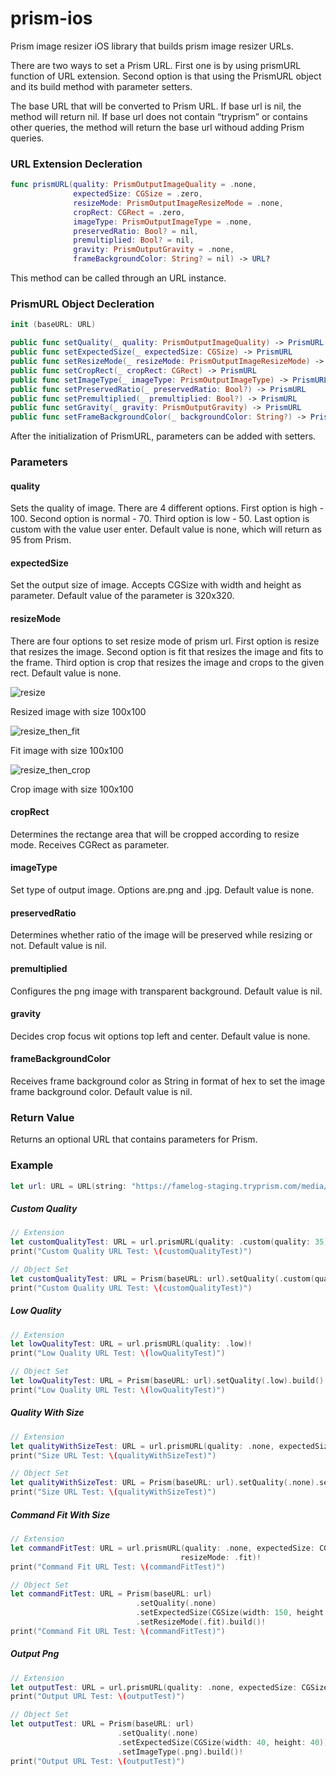 # prism-ios
Prism image resizer iOS library that builds prism image resizer URLs.

There are two ways to set a Prism URL. First one is by using prismURL function of URL extension. Second option is that using
the PrismURL object and its build method with parameter setters. 

The base URL that will be converted to Prism URL. If base url is nil, the method will return nil. If base url does not
contain “tryprism” or contains other queries, the method will return the base url withoud adding Prism queries. 

### URL Extension Decleration
```swift
func prismURL(quality: PrismOutputImageQuality = .none,
              expectedSize: CGSize = .zero,
              resizeMode: PrismOutputImageResizeMode = .none,
              cropRect: CGRect = .zero,
              imageType: PrismOutputImageType = .none,
              preservedRatio: Bool? = nil,
              premultiplied: Bool? = nil,
              gravity: PrismOutputGravity = .none,
              frameBackgroundColor: String? = nil) -> URL?
```

This method can be called through an URL instance.

### PrismURL Object Decleration
```swift
init (baseURL: URL)
```

```swift
public func setQuality(_ quality: PrismOutputImageQuality) -> PrismURL
public func setExpectedSize(_ expectedSize: CGSize) -> PrismURL
public func setResizeMode(_ resizeMode: PrismOutputImageResizeMode) -> PrismURL
public func setCropRect(_ cropRect: CGRect) -> PrismURL
public func setImageType(_ imageType: PrismOutputImageType) -> PrismURL
public func setPreservedRatio(_ preservedRatio: Bool?) -> PrismURL
public func setPremultiplied(_ premultiplied: Bool?) -> PrismURL
public func setGravity(_ gravity: PrismOutputGravity) -> PrismURL
public func setFrameBackgroundColor(_ backgroundColor: String?) -> PrismURL
```

After the initialization of PrismURL, parameters can be added with setters.

### Parameters
          
#### quality
  Sets the quality of image. There are 4 different options. First option is high - 100. Second option is normal - 70. Third
option is low - 50. Last option is custom with the value user enter. Default value is none, which will return as 95 from
Prism.

#### expectedSize
  Set the output size of image. Accepts CGSize with width and height as parameter. Default value of the parameter is 320x320.

#### resizeMode
  There are four options to set resize mode of prism url. First option is resize that resizes the image. Second option is
fit that resizes the image and fits to the frame. Third option is crop that resizes the image and crops to the given rect.
Default value is none.

![resize](https://user-images.githubusercontent.com/9153482/30753662-9eec7a94-9fc8-11e7-930b-13a4d01c72e0.jpg)

Resized image with size 100x100

![resize_then_fit](https://user-images.githubusercontent.com/9153482/30753676-b2986a9e-9fc8-11e7-993d-aafc0089fb61.png)

Fit image with size 100x100

![resize_then_crop](https://user-images.githubusercontent.com/9153482/30753694-c345b55e-9fc8-11e7-9d50-1d3f4d445b4a.jpg)

Crop image with size 100x100

#### cropRect
  Determines the rectange area that will be cropped according to resize mode. Receives CGRect as parameter.

#### imageType
  Set type of output image. Options are.png and .jpg. Default value is none.

#### preservedRatio
  Determines whether ratio of the image will be preserved while resizing or not. Default value is nil.

#### premultiplied
  Configures the png image with transparent background. Default value is nil.

#### gravity
  Decides crop focus wit options top left and center. Default value is none.

#### frameBackgroundColor
  Receives frame background color as String in format of hex to set the image frame background color. Default value is nil.

### Return Value
  Returns an optional URL that contains parameters for Prism.

### Example

```swift
let url: URL = URL(string: "https://famelog-staging.tryprism.com/media/profiles/avatars/2017/09/12/7b413b9c-36c.jpg")!
```

##### Custom Quality
```swift
// Extension
let customQualityTest: URL = url.prismURL(quality: .custom(quality: 35))!
print("Custom Quality URL Test: \(customQualityTest)")
```

```swift
// Object Set
let customQualityTest: URL = Prism(baseURL: url).setQuality(.custom(quality: 35)).build()!
print("Custom Quality URL Test: \(customQualityTest)")
```

##### Low Quality
```swift
// Extension
let lowQualityTest: URL = url.prismURL(quality: .low)!
print("Low Quality URL Test: \(lowQualityTest)")
```

```swift
// Object Set
let lowQualityTest: URL = Prism(baseURL: url).setQuality(.low).build()!
print("Low Quality URL Test: \(lowQualityTest)")
```

##### Quality With Size
```swift    
// Extension
let qualityWithSizeTest: URL = url.prismURL(quality: .none, expectedSize: CGSize(width: 30, height: 30))!
print("Size URL Test: \(qualityWithSizeTest)")
```

```swift  
// Object Set
let qualityWithSizeTest: URL = Prism(baseURL: url).setQuality(.none).setExpectedSize(CGSize(width: 30, height: 30)).build()!
print("Size URL Test: \(qualityWithSizeTest)")
```

##### Command Fit With Size
```swift    
// Extension
let commandFitTest: URL = url.prismURL(quality: .none, expectedSize: CGSize(width: 150, height: 180), 
                                      resizeMode: .fit)!
print("Command Fit URL Test: \(commandFitTest)")
```

```swift   
// Object Set
let commandFitTest: URL = Prism(baseURL: url)
                            .setQuality(.none)
                            .setExpectedSize(CGSize(width: 150, height: 180))
                            .setResizeMode(.fit).build()!
print("Command Fit URL Test: \(commandFitTest)")
```

##### Output Png
```swift    
// Extension
let outputTest: URL = url.prismURL(quality: .none, expectedSize: CGSize(width: 40, height: 40), imageType: .png)!
print("Output URL Test: \(outputTest)")
```

```swift  
// Object Set
let outputTest: URL = Prism(baseURL: url)
                        .setQuality(.none)
                        .setExpectedSize(CGSize(width: 40, height: 40))
                        .setImageType(.png).build()!
print("Output URL Test: \(outputTest)")
```
